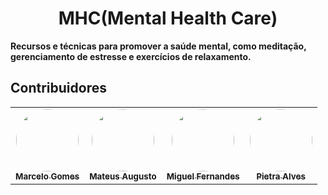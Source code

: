 <h1 align="center"> MHC(Mental Health Care) </h1>

**Recursos e técnicas para promover a saúde mental, como meditação, gerenciamento de estresse e exercícios de relaxamento.**

## Contribuidores

<table>
  <tr>
    <td align="center"><a href="https://github.com/marcelosalvador"><img style="border-radius: 50%;" src="https://avatars.githubusercontent.com/u/86106968?v=4" width="100px;" alt=""/><br /><sub><b>Marcelo Gomes</b></sub></a><br /></td>
    <td align="center"><a href="https://github.com/MateUZZOO7"><img style="border-radius: 50%;" src="https://avatars.githubusercontent.com/u/103078875?v=4" width="100px;" alt=""/><br /><sub><b>Mateus Augusto</b></sub></a><br /></td>
    <td align="center"><a href="https://github.com/miguelfernandeses"><img style="border-radius: 50%;" src="https://avatars.githubusercontent.com/u/128096236?v=4" width="100px;" alt=""/><br /><sub><b>Miguel Fernandes</b></sub></a><br /></td>
    <td align="center"><a href="https://github.com/pie172"><img style="border-radius: 50%;" src="https://avatars.githubusercontent.com/u/103082349?v=4" width="100px;" alt=""/><br /><sub><b>Pietra Alves</b></sub></a><br /></td>
  </tr>
</table>

